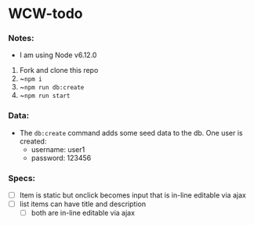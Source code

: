 # WCW-todo

### Notes:
- I am using Node v6.12.0

1. Fork and clone this repo
1. ~`npm i`
1. ~`npm run db:create`
1. ~`npm run start`

### Data:
- The `db:create` command adds some seed data to the db. One user is created:
  - username: user1
  - password: 123456

### Specs:
- [ ] Item is static but onclick becomes input that is in-line editable via ajax
- [ ] list items can have title and description
  - [ ] both are in-line editable via ajax
